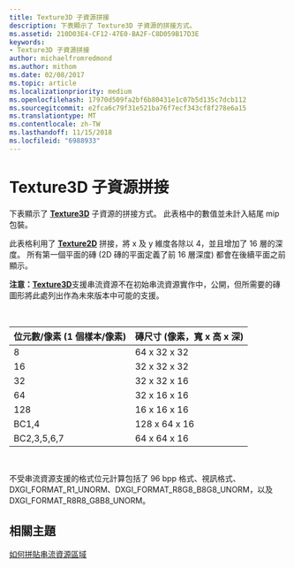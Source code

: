 ```yaml
---
title: Texture3D 子資源拼接
description: 下表顯示了 Texture3D 子資源的拼接方式。
ms.assetid: 210D03E4-CF12-47E0-BA2F-C8D059B17D3E
keywords:
- Texture3D 子資源拼接
author: michaelfromredmond
ms.author: mithom
ms.date: 02/08/2017
ms.topic: article
ms.localizationpriority: medium
ms.openlocfilehash: 17970d509fa2bf6b80431e1c07b5d135c7dcb112
ms.sourcegitcommit: e2fca6c79f31e521ba76f7ecf343cf8f278e6a15
ms.translationtype: MT
ms.contentlocale: zh-TW
ms.lasthandoff: 11/15/2018
ms.locfileid: "6988933"
---
```

# <a name="texture3d-subresource-tiling"></a>Texture3D 子資源拼接


下表顯示了 [**Texture3D**](https://msdn.microsoft.com/library/windows/desktop/ff471562) 子資源的拼接方式。 此表格中的數值並未計入結尾 mip 包裝。

此表格利用了 [**Texture2D**](https://msdn.microsoft.com/library/windows/desktop/ff471525) 拼接，將 x 及 y 維度各除以 4，並且增加了 16 層的深度。 所有第一個平面的磚 (2D 磚的平面定義了前 16 層深度) 都會在後續平面之前顯示。

**注意：**[**Texture3D**](https://msdn.microsoft.com/library/windows/desktop/ff471562)支援串流資源不在初始串流資源實作中，公開，但所需要的磚圖形將此處列出作為未來版本中可能的支援。

 

| 位元數/像素 (1 個樣本/像素) | 磚尺寸 (像素，寬 x 高 x 深) |
|-----------------------------|---------------------------------|
| 8                           | 64 x 32 x 32                        |
| 16                          | 32 x 32 x 32                        |
| 32                          | 32 x 32 x 16                        |
| 64                          | 32 x 16 x 16                        |
| 128                         | 16 x 16 x 16                        |
| BC1,4                       | 128 x 64 x 16                       |
| BC2,3,5,6,7                 | 64 x 64 x 16                        |

 

不受串流資源支援的格式位元計算包括了 96 bpp 格式、視訊格式、DXGI\_FORMAT\_R1\_UNORM、DXGI\_FORMAT\_R8G8\_B8G8\_UNORM，以及 DXGI\_FORMAT\_R8R8\_G8B8\_UNORM。

## <a name="span-idrelated-topicsspanrelated-topics"></a><span id="related-topics"></span>相關主題


[如何拼貼串流資源區域](how-a-streaming-resource-s-area-is-tiled.md)

 

 




